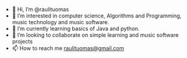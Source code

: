 - 👋 Hi, I’m @raulituomas
- 👀 I’m interested in computer science, Algorithms and Programming, music technology and music software.
- 🌱 I’m currently learning basics of Java and python.
- 💞️ I’m looking to collaborate on simple learning and music software projects
- 📫 How to reach me raulituomas@gmail.com

<!---
raulituomas/raulituomas is a ✨ special ✨ repository because its `README.md` (this file) appears on your GitHub profile.
You can click the Preview link to take a look at your changes.
--->
